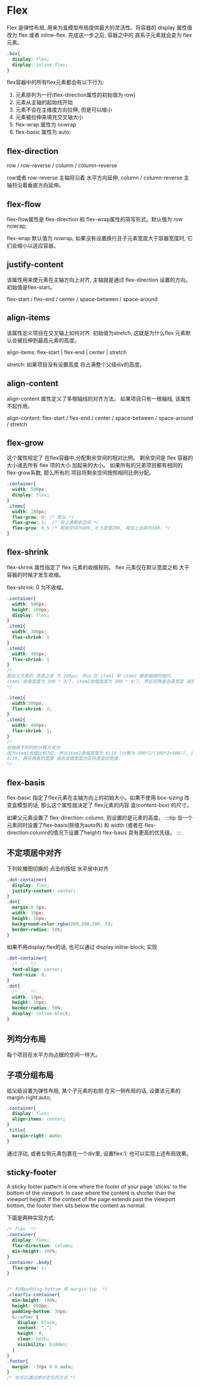 # Flex

  Flex 是弹性布局, 用来为盒模型布局提供最大的灵活性。将容器的 display 属性值 改为 flex 或者 inline-flex.
  完成这一步之后, 容器之中的 直系子元素就会变为 flex 元素。
```css
.box{
  display: flex;
  display: inline-flex; 
}
```
  flex容器中的所有flex元素都会有以下行为:
1. 元素排列为一行(flex-direction属性的初始值为 row)
2. 元素从主轴的起始线开始
3. 元素不会在主维度方向拉伸, 但是可以缩小
4. 元素被拉伸来填充交叉轴大小
5. flex-wrap 属性为 nowrap
6. flex-basic 属性为 auto;

## flex-direction

  row / row-reverse / column / column-reverse

  row或者 row-reverse 主轴将沿着 水平方向延伸, column / column-reverse 主轴将沿着垂直方向延伸。

## flex-flow

  flex-flow属性是 flex-direction 和 flex-wrap属性的简写形式。默认值为 row nowrap;

  flex-wrap 默认值为 nowrap, 如果没有设置换行且子元素宽度大于容器宽度时, 它们会缩小以适应容器。

## justify-content

  该属性用来使元素在主轴方向上对齐, 主轴就是通过 flex-direction 设置的方向。初始值是flex-start。

  flex-start / flex-end / center / space-between / space-around

## align-items

  该属性定义项目在交叉轴上如何对齐. 初始值为stretch, 这就是为什么flex 元素默认会被拉伸到最高元素的高度。

  align-items: flex-start | flex-end | center  | stretch

  stretch: 如果项目没有设置高度 将占满整个父级div的高度。

## align-content

  align-content 属性定义了多根轴线的对齐方法。 如果项目只有一根轴线, 该属性不起作用。

  align-content: flex-start / flex-end / center / space-between / space-around / stretch

<Css-Flex/>

## flex-grow

  这个属性规定了 在flex容器中,分配剩余空间的相对比例。
  剩余空间是 flex 容器的大小减去所有 flex 项的大小 加起来的大小。 如果所有的兄弟项目都有相同的 flex-grow系数, 那么所有的
  项目将剩余空间按照相同比例分配。
```css
.container{
  width: 500px;
  display: flex;
}
.items{
  width: 100px;
  flex-grow: 0; /* 默认 */
  flex-grow: 1;  /* 将占满剩余空间 */
  flex-grow: 0.5 /* 剩余空间为400, 0.5就是200, 再加上自身的100. */
}
```

## flex-shrink

  flex-shrink 属性指定了 flex 元素的收缩规则。 flex 元素仅在默认宽度之和 大于容器的时候才发生收缩。

  flex-shrink: 0 为不收缩。
```css
.container{
  width: 500px;
  height: 100px;
  display: flex;
}
.item1{
  width: 300px;
  flex-shrink: 1
}
.item2{
  width: 400px;
  flex-shrink: 1
}
/*
超出父元素的 宽度之差 为 200px; 所以 在 item1 和 item2 都收缩相同值时, 
item1 收缩宽度为 200 * 3/7, item2收缩宽度为 200 * 4/7, 然后将两者自身宽度 减去 收缩的宽度 为最终渲染的宽度
*/

.item1{
  width:300px;
  flex-shrink: 2;
}
.item2{
  width: 400px;
  flex-shrink: 1;
}
/*
收缩值不同时的计算方式为:
因为item1收缩比例为2, 所以item1收缩宽度为 6/10 (计算为 300*2/(300*2+400)), item2的收缩比例为
4/10, 再将两者的宽度 减去收缩宽度为实际渲染的宽度
*/
```

## flex-basis

  flex-basic 指定了flex元素在主轴方向上的初始大小。如果不使用 box-sizing 改变盒模型的话, 那么这个属性就决定了
  flex元素的内容 盒(content-box) 的尺寸。

  如果父元素设置了 flex-direction: column, 则设置的是元素的高度。
:::tip
当一个元素同时设置了flex-basis(除值为auto外) 和 width (或者在 flex-direction:column的情况下设置了height)
flex-basis 具有更高的优先级。
:::

## 不定项居中对齐

  下列轮播图切换的 点击的按钮 水平居中对齐
```css
.dot-container{
  display: flex;
  justify-content: center;
}
.dot{
  margin:0 5px;
  width: 10px;
  height: 10px;
  background-color:rgba(200,200,200,.5);
  border-radius: 50%;
}
```

  如果不用display:flex的话, 也可以通过 display:inline-block; 实现
```css
.dot-container{
  /* ... */
  text-align: center;
  font-size: 0;
}
.dot{
  /* ... */
  width: 10px;
  height: 10px;
  border-radius: 50%;
  display: inline-block;
}
```
<Css-RowCenter/>

## 列均分布局

  每个项目在水平方向占据的空间一样大。

<Css-FlexColumn/>

## 子项分组布局

  给父级设置为弹性布局, 某个子元素的右侧 在另一侧布局的话, 设置该元素的 margin-right:auto;

```css
.container{
  display: flex;
  align-items: center;
}
.title{
  margin-right: auto;
}
```
  通过浮动, 或者左侧元素包裹在一个div里, 设置flex:1; 也可以实现上述布局效果。

<Css-FlexGroup/>

## sticky-footer

  A sticky footer pattern is one where the footer of your page 'sticks' to the bottom of the viewport.
  In case where the content is shorter than the viewport height.
  If the content of the page extends past the viewport bottom, the footer then sits below the
  content as normal.

  下面是两种实现方式:

```css
/* flex  */
.container{
  display: flex;
  flex-direction: column;
  min-height: 100%;
}
.container .body{
  flex-grow: 1;
}


/* 利用padding-bottom 和 margin-top  */
.clearfix-container{
  min-height: 100%;
  height: 600px;
  padding-bottom: 30px;
  &::after {
    display: block;
    content: ".";
    height: 0;
    clear: both;
    visibility: hidden;
  }
}
.footer{
  margin: -30px 0 0 auto;
}
/* 也可以通过绝对定位的方式 */
```

<Css-StickyFooter/>
